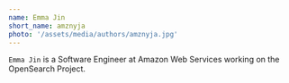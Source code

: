 ```yaml
---
name: Emma Jin 
short_name: amznyja
photo: '/assets/media/authors/amznyja.jpg'
---
```


`Emma Jin` is a Software Engineer at Amazon Web Services working on the OpenSearch Project.
